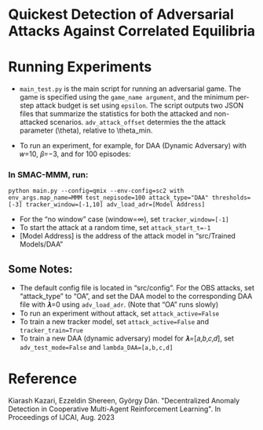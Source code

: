 # Quickest Detection of Adversarial Attacks Against Correlated Equilibria

# Running Experiments

* ```main_test.py``` is the main script for running an adversarial game. The game is specified using the ```game_name argument```, and the minimum per-step attack budget is set using ```epsilon```. The script outputs two JSON files that summarize the statistics for both the attacked and non-attacked scenarios. ```adv_attack_offset``` determies the the attack parameter (\theta), relative to \theta_min.

* To run an experiment, for example, for DAA (Dynamic Adversary)  with 𝑤=10, 𝛽=−3, and for 100 episodes:

### In SMAC-MMM, run:
```
python main.py --config=qmix --env-config=sc2 with env_args.map_name=MMM test_nepisode=100 attack_type="DAA" thresholds=[-3] tracker_window=[-1,10] adv_load_adr=[Model Address]

```

* For the “no window” case (window=∞), set `tracker_window=[-1]`
* To start the attack at a random time, set `attack_start_t=-1`
* [Model Address] is the address of the attack model in “src/Trained Models/DAA”

## Some Notes:
* The default config file is located in “src/config”. For the OBS attacks, set “attack_type” to “OA”, and set the DAA model to the corresponding DAA file with 𝝀=0 using `adv_load_adr`. (Note that “OA” runs slowly)
* To run an experiment without attack, set `attack_active=False`
* To train a new tracker model, set `attack_active=False` and `tracker_train=True`
* To train a new DAA (dynamic adversary) model for 𝝀=[𝑎,𝑏,𝑐,𝑑], set `adv_test_mode=False` and `lambda_DAA=[a,b,c,d]`

# Reference
Kiarash Kazari, Ezzeldin Shereen, György Dán. "Decentralized Anomaly Detection in Cooperative Multi-Agent Reinforcement Learning". In Proceedings of IJCAI, Aug. 2023
